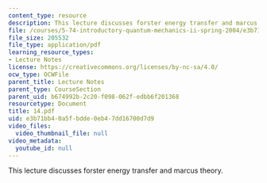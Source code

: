 ```yaml
---
content_type: resource
description: This lecture discusses forster energy transfer and marcus theory.
file: /courses/5-74-introductory-quantum-mechanics-ii-spring-2004/e3b71bb40a5fbdde0eb47dd16700d7d9_14.pdf
file_size: 205532
file_type: application/pdf
learning_resource_types:
- Lecture Notes
license: https://creativecommons.org/licenses/by-nc-sa/4.0/
ocw_type: OCWFile
parent_title: Lecture Notes
parent_type: CourseSection
parent_uid: b674992b-2c20-f098-062f-edbb6f201368
resourcetype: Document
title: 14.pdf
uid: e3b71bb4-0a5f-bdde-0eb4-7dd16700d7d9
video_files:
  video_thumbnail_file: null
video_metadata:
  youtube_id: null
---
```

This lecture discusses forster energy transfer and marcus theory.